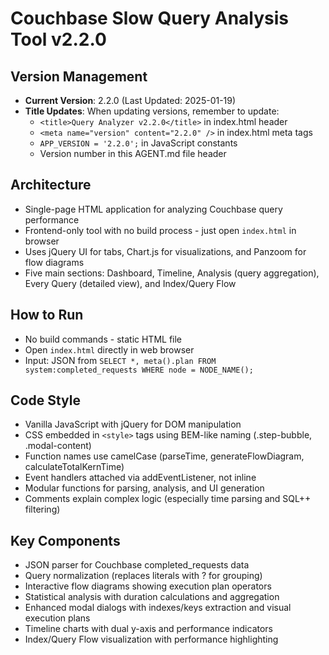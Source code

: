 # Couchbase Slow Query Analysis Tool v2.2.0

## Version Management
- **Current Version**: 2.2.0 (Last Updated: 2025-01-19)
- **Title Updates**: When updating versions, remember to update:
  - `<title>Query Analyzer v2.2.0</title>` in index.html header
  - `<meta name="version" content="2.2.0" />` in index.html meta tags
  - `APP_VERSION = '2.2.0';` in JavaScript constants
  - Version number in this AGENT.md file header

## Architecture
- Single-page HTML application for analyzing Couchbase query performance
- Frontend-only tool with no build process - just open `index.html` in browser
- Uses jQuery UI for tabs, Chart.js for visualizations, and Panzoom for flow diagrams
- Five main sections: Dashboard, Timeline, Analysis (query aggregation), Every Query (detailed view), and Index/Query Flow

## How to Run
- No build commands - static HTML file
- Open `index.html` directly in web browser
- Input: JSON from `SELECT *, meta().plan FROM system:completed_requests WHERE node = NODE_NAME();`

## Code Style
- Vanilla JavaScript with jQuery for DOM manipulation
- CSS embedded in `<style>` tags using BEM-like naming (.step-bubble, .modal-content)
- Function names use camelCase (parseTime, generateFlowDiagram, calculateTotalKernTime)
- Event handlers attached via addEventListener, not inline
- Modular functions for parsing, analysis, and UI generation
- Comments explain complex logic (especially time parsing and SQL++ filtering)

## Key Components
- JSON parser for Couchbase completed_requests data
- Query normalization (replaces literals with ? for grouping)
- Interactive flow diagrams showing execution plan operators
- Statistical analysis with duration calculations and aggregation
- Enhanced modal dialogs with indexes/keys extraction and visual execution plans
- Timeline charts with dual y-axis and performance indicators
- Index/Query Flow visualization with performance highlighting


